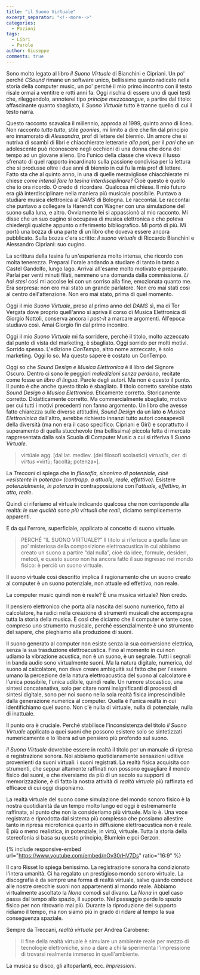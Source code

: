 ```yaml
---
title: "il Suono Virtuale"
excerpt_separator: "<!--more-->"
categories:
  - Pozioni
tags:
  - Libri
  - Parole
author: Giuseppe
comments: true
---
```


Sono molto legato al libro _il Suono Virtuale_ di Bianchini e Cipriani. Un po'
perché _CSound_ rimane un software unico, bellissimo quanto radicato nella
storia della computer music, un po' perché il mio primo incontro con il testo
risale ormai a ventitre e rotti anni fa. Oggi rischia di essere uno di quei
testi che, rileggendolo, annoterei tipo _principe mezzosangue_, a partire dal
titolo: affascinante quanto sbagliato, il _Suono Virtuale_ tutto è tranne quello
di cui il testo narra.

<!--more-->

Questo racconto scavalca il millennio, approda al 1999, quinto anno di liceo.
Non racconto _tutto tutto_, stile _goonies_, mi limito a dire che fin dal
principio ero innamorato di _Alessandra_, prof di lettere del biennio. Un amore
che si nutriva di scambi di libri e chiacchierate letterarie _alla pari_, per
il _pari_ che un adolescente può riconoscere negli occhioni di una donna che
dona del tempo ad un giovane alieno. Ero l'unico della classe che viveva il
lusso sfrenato di quel rapporto incardinato sulla passione condivisa per la
lettura che si produsse oltre i due anni di biennio in cui fu la mia prof di
lettere. Fatto sta che al quinto anno, in una di quelle meravigliose
chiacchierate mi chiese _come intendi fare la tesina interdisciplinare?_ Cioè
questo è quello che io ora ricordo. O credo di ricordare. Qualcosa mi chiese. Il
mio futuro era già interdisciplinare nella maniera più musicale possibile.
Puntavo a studiare musica elettronica al _DAMS_ di Bologna. Le raccontai. Le
raccontai che puntavo a collegare la Harendt con Wagner con una simulazione del
suono sulla luna, e altro. Ovviamente lei si appassionò al mio racconto. Mi
disse che un suo cugino si occupava di musica elettronica e che poteva
chiedergli qualche appunto o riferimento bibliografico. Mi portò di più. Mi
portò una bozza di una parte di un libro che doveva essere ancora pubblicato.
Sulla bozza c'era scritto: _il suono virtuale_ di Riccardo Bianchini e
Alessandro Cipriani: suo cugino.

La scrittura della tesina fu un'esperienza molto intensa, che ricordo con molta
tenerezza. Preparai l'orale andando a studiare di tanto in tanto a Castel
Gandolfo, lungo lago. Arrivai all'esame molto motivato e preparato. Parlai per
venti minuti filati, nemmeno una domanda dalla commissione. _Li hai stesi_ così
mi accolse lei con un sorriso alla fine, emozionata quanto me. Era sorpresa:
non ero mai stato un grande parlatore. Non ero mai stati così al centro
dell'attenzione. Non ero mai stato, prima di quel momento.

Oggi il mio _Suono Virtuale_, preso al primo anno del _DAMS_ sì, ma di Tor
Vergata dove proprio quell'anno si apriva il corso di Musica Elettronica di
Giorgio Nottoli, conserva ancora i _post-it_ a marcare argomenti. All'epoca
studiavo così. Amai Giorgio fin dal primo incontro.

Oggi il mio _Suono Virtuale_ mi fa sorridere, perché il titolo, molto azzeccato
dal punto di vista del marketing, è sbagliato. Oggi sorrido per molti motivi.
Sorrido spesso. L'edizione _ConTempo_, altro nome azzeccato, è solo marketing.
Oggi lo so. Ma questo sapere è costato un ConTempo.

Oggi so che _Sound Design e Musica Elettronica_ è il libro del Signore Oscuro.
Dentro ci sono le peggiori _maledizioni senza perdono_, recitate come fosse un
_libro di lingua_. Parole degli autori. Ma non è questo il punto. Il punto è che
anche questo titolo è sbagliato. Il titolo corretto sarebbe stato
_Sound Design o Musica Elettronica_. Eticamente corretto. Storicamente corretto.
Didatticamente corretto. Ma commercialmente sbagliato, motivo per cui tutti i
motivi precedenti non fanno argomento. Un libro che avesse fatto chiarezza sulle
diverse attitudini, _Sound Design_ da un lato **o** _Musica Elettroninica_
dall'altro, avrebbe richiesto innanzi tutto autori consapevoli della diversità
(ma non era il caso specifico: Cipriani e Giri) e soprattutto il superamento di
quella stucchevole (ma bellissima) piccola fetta di mercato rappresentata dalla
sola Scuola di Computer Music a cui si riferiva _il Suono Virtuale_.

> virtüale agg. [dal lat. mediev. (dei filosofi scolastici) _virtualis_, der.
di _virtus_ «virtù; facoltà; potenza»].

La _Treccani_ ci spiega che in _filosofia, sinonimo di potenziale, cioè «esistente in potenza» (contrapp. a attuale, reale, effettivo)._
Esistere _potenzialmente, in potenza_ in contrapposizione con l'_attuale, effettivo, in atto, reale_.

Quindi ci riferiamo al virtuale indicando qualcosa che non corrisponde alla
realtà: _le sue qualità sono più virtuali che reali_, diciamo semplicemente
apparenti.

E da qui l'errore, superficiale, applicato al concetto di suono virtuale.

> PERCHÉ “IL SUONO VIRTUALE?”
> Il titolo si riferisce a quella fase un po' misteriosa della composizione elettroacustica in cui abbiamo creato un suono a partire “dal nulla”, cioè da idee, formule, desideri, metodi, e questo suono non ha ancora fatto il suo ingresso nel mondo fisico: è perciò un suono virtuale. 

Il suono virtuale così descritto implica il ragionamento che un suono creato
al computer è un suono potenziale, non attuale ed effettivo, non reale.

La computer music quindi non è reale? È una musica virtuale? Non credo.

Il pensiero elettronico che porta alla nascita del suono numerico, fatto al
calcolatore, ha radici nella creazione di strumenti musicali che accompagna
tutta la storia della musica. È così che diciamo che il computer è tante cose,
compreso uno strumento musicale, perché essenzialmente è uno strumento del
sapere, che pieghiamo alla produzione di suoni.

Il suono generato al computer non esiste senza la sua conversione elettrica,
senza la sua trasduzione elettroacustica. Fino al momento in cui non udiamo la
vibrazione acustica, non è un suono, è un segnale. Tutti i segnali in banda
audio sono virtualmente suoni. Ma la natura digitale, numerica, del suono al
calcolatore, non deve creare ambiguità sul fatto che per l'essere umano la
percezione della natura elettroacustica del suono al calcolatore è l'unica
possibile, l'unica udibile, quindi reale. Un rumore stocastico, una sintesi
concatenativa, solo per citare nomi insignificanti di processi di sintesi
digitale, sono per noi suono nella sola realtà fisica imprescindibile dalla
generazione numerica al computer. Quella è l'unica realtà in cui identifichiamo
quel suono. Non c'è nulla di virtuale, nulla di potenziale, nulla di inattuale.

Il punto ora è cruciale. Perché stabilisce l'inconsistenza del titolo
_il Suono Virtuale_ applicato a quei suoni che possono esistere solo se
sintetizzati numericamente e lo libera ad un pensiero più profondo sul suono.

_il Suono Virtuale_ dovrebbe essere in realtà il titolo per un manuale di
ripresa e registrazione sonora. Noi abbiamo quotidianamente sensazioni uditive
provenienti da suoni virtuali: i suoni registrati. La realtà fisica acquisita
con strumenti, che seppur altamente raffinati non possono eguagliare il mondo
fisico dei suoni, e che riversiamo da più di un secolo su supporti di
memorizzazione, è di fatto la nostra attività di _realtà virtuale_ più raffinata
ed efficace di cui oggi disponiamo.

La realtà virtuale del suono come simulazione del mondo sonoro fisico è la
nostra quotidianità da un tempo molto lungo ed oggi è estremamente raffinata,
al punto che non la consideriamo più virtuale. Ma lo è. Una voce registrata e
riprodotta dal sistema più complesso che possiamo allestire tanto in ripresa
microfonica quanto in diffusione elettroacustica non è reale. È più o meno
realistica, in potenziale, in virtù, virtuale. Tutta la storia della stereofonia
si basa su questo principio, Blumlein e poi Gerzon.

{% include responsive-embed url="https://www.youtube.com/embed/nOv30rHV7Ds" ratio="16:9" %}

Il caro Risset lo spiega benissimo. La registrazione sonora ha condizionato
l'intera umanità. Ci ha regalato un prestigioso mondo sonoro virtuale. La
discografia è da sempre una forma di realtà virtuale, salvo quando conduce alle
nostre orecchie suoni non appartenenti al mondo reale. Abbiamo virtualmente
ascoltato la _Nona_ comodi sul divano. La _Nona_ in quel caso passa dal tempo allo spazio, il supporto. Nel passaggio perde lo spazio fisico per non ritrovarlo
mai più. Durante la riproduzione del supporto ridiamo il tempo, ma non siamo più
in grado di ridare al tempo la sua conseguenza spaziale.

Sempre da Treccani, _realtà virtuale_  per Andrea Carobene:

> Il fine della realtà virtuale è simulare un ambiente reale per mezzo di tecnologie elettroniche, sino a dare a chi la sperimenta l'impressione di trovarsi realmente immerso in quell'ambiente.

La musica su disco, gli altoparlanti, ecc. _Impressioni_.







[BERIO]: https://youtu.be/OFQj1AR2YP4
[CRESCENDO]: https://www.comecrescendo.it
[COME]: https://www.docenti-come.it
[RMX]: https://mailchi.mp/fondazioneprometeo.org/concerto-di-daniele-roccato-rassegna-traiettorie?e=8cfdc2cf4e
